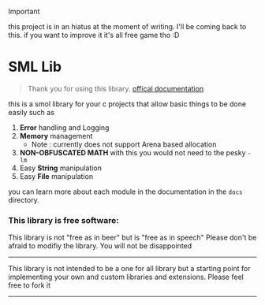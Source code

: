 >[!important]
>this project is in an hiatus at the moment of writing. I'll be coming back to this. if you want to improve it it's all free game tho :D

# SML Lib

> Thank you for using this library. 
> [offical documentation](https://sml-lib-documentation.vercel.app/)

this is a smol library for your c projects that allow basic things to be done easily such as

1. **Error** handling and Logging
2. **Memory** management
    - Note : currently does not support Arena based allocation
3. **NON-OBFUSCATED MATH** with this you would not need to the pesky `-lm`
4. Easy **String** manipulation
5. Easy **File** manipulation

you can learn more about each module in the documentation in the `docs` directory.

### This library is free software:

This library is not "free as in beer" but is "free as in speech"
Please don't be afraid to modifiy the library. You will not be disappointed

---

This library is not intended to be a one for all library but a starting point for implementing your own and custom libraries and extensions. Please feel free to fork it
 
---
